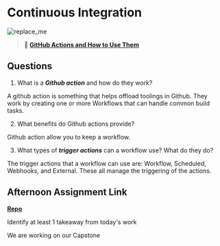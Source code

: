 # Continuous Integration

![replace_me](https://codeworks.blob.core.windows.net/public/assets/img/illustrations/placeholder.svg)

> **📖 [GitHub Actions and How to Use Them](https://codeworksacademy.com/fs-student-guide/resources/wk8-9/05-Github-Actions)**

## Questions

1. What is a ***Github action*** and how do they work?

A github action is something that helps offload toolings in Github. They work by creating one or more Workflows that can handle common build tasks.

2. What benefits do Github actions provide?

Github action allow you to keep a workflow.

3. What types of ***trigger actions*** can a workflow use? What do they do?

The trigger actions that a workflow can use are: Workflow, Scheduled, Webhooks, and External. These all manage the triggering of the actions.

## Afternoon Assignment Link

**[Repo](https://github.com/PeytonCurr/<ASSIGNMENT_REPO>)**

Identify at least 1 takeaway from today's work

We are working on our Capstone